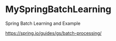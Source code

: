 # MySpringBatchLearning

Spring Batch Learning and Example

https://spring.io/guides/gs/batch-processing/
